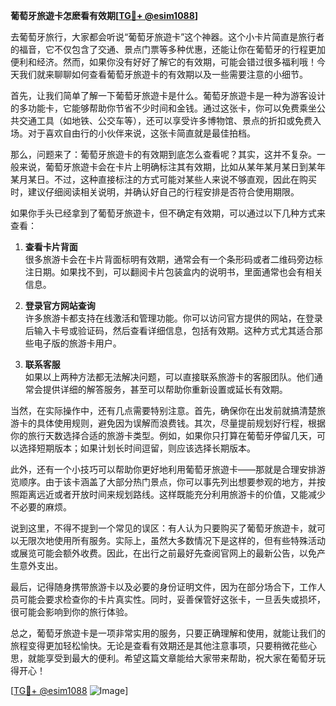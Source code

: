 **葡萄牙旅遊卡怎麽看有效期[[TG💪+ @esim1088](https://t.me/s/esim1088)]**

去葡萄牙旅行，大家都会听说“葡萄牙旅遊卡”这个神器。这个小卡片简直是旅行者的福音，它不仅包含了交通、景点门票等多种优惠，还能让你在葡萄牙的行程更加便利和经济。然而，如果你没有好好了解它的有效期，可能会错过很多福利哦！今天我们就来聊聊如何查看葡萄牙旅遊卡的有效期以及一些需要注意的小细节。

首先，让我们简单了解一下葡萄牙旅遊卡是什么。葡萄牙旅遊卡是一种为游客设计的多功能卡，它能够帮助你节省不少时间和金钱。通过这张卡，你可以免费乘坐公共交通工具（如地铁、公交车等），还可以享受许多博物馆、景点的折扣或免费入场。对于喜欢自由行的小伙伴来说，这张卡简直就是最佳拍档。

那么，问题来了：葡萄牙旅遊卡的有效期到底怎么查看呢？其实，这并不复杂。一般来说，葡萄牙旅遊卡会在卡片上明确标注其有效期，比如从某年某月某日到某年某月某日。不过，这种直接标注的方式可能对某些人来说不够直观，因此在购买时，建议仔细阅读相关说明，并确认好自己的行程安排是否符合使用期限。

如果你手头已经拿到了葡萄牙旅遊卡，但不确定有效期，可以通过以下几种方式来查看：

1. **查看卡片背面**  
   很多旅游卡会在卡片背面标明有效期，通常会有一个条形码或者二维码旁边标注日期。如果找不到，可以翻阅卡片包装盒内的说明书，里面通常也会有相关信息。

2. **登录官方网站查询**  
   许多旅游卡都支持在线激活和管理功能。你可以访问官方提供的网站，在登录后输入卡号或验证码，然后查看详细信息，包括有效期。这种方式尤其适合那些电子版的旅游卡用户。

3. **联系客服**  
   如果以上两种方法都无法解决问题，可以直接联系旅游卡的客服团队。他们通常会提供详细的解答服务，甚至可以帮助你重新设置或延长有效期。

当然，在实际操作中，还有几点需要特别注意。首先，确保你在出发前就搞清楚旅游卡的具体使用规则，避免因为误解而浪费钱。其次，尽量提前规划好行程，根据你的旅行天数选择合适的旅游卡类型。例如，如果你只打算在葡萄牙停留几天，可以选择短期版本；如果计划长时间逗留，则应该选择长期版本。

此外，还有一个小技巧可以帮助你更好地利用葡萄牙旅遊卡——那就是合理安排游览顺序。由于该卡涵盖了大部分热门景点，你可以事先列出想要参观的地方，并按照距离远近或者开放时间来规划路线。这样既能充分利用旅游卡的价值，又能减少不必要的麻烦。

说到这里，不得不提到一个常见的误区：有人认为只要购买了葡萄牙旅遊卡，就可以无限次地使用所有服务。实际上，虽然大多数情况下是这样的，但有些特殊活动或展览可能会额外收费。因此，在出行之前最好先查阅官网上的最新公告，以免产生意外支出。

最后，记得随身携带旅游卡以及必要的身份证明文件，因为在部分场合下，工作人员可能会要求检查你的卡片真实性。同时，妥善保管好这张卡，一旦丢失或损坏，很可能会影响到你的旅行体验。

总之，葡萄牙旅遊卡是一项非常实用的服务，只要正确理解和使用，就能让我们的旅程变得更加轻松愉快。无论是查看有效期还是其他注意事项，只要稍微花些心思，就能享受到最大的便利。希望这篇文章能给大家带来帮助，祝大家在葡萄牙玩得开心！

[[TG💪+ @esim1088](https://t.me/s/esim1088) ![Image](https://i.postimg.cc/4NQfJmqS/Snipaste-2025-05-13-00-14-12.png)]